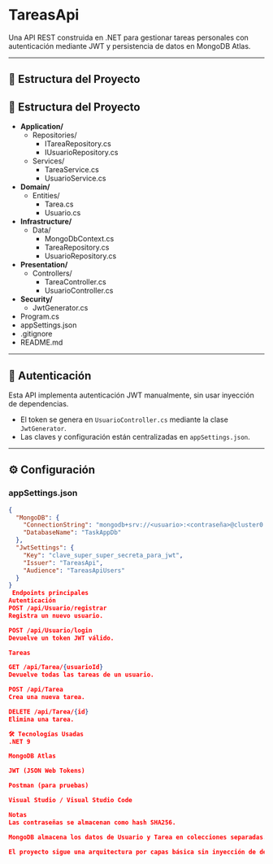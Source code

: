 ﻿# TareasApi

Una API REST construida en .NET para gestionar tareas personales con autenticación mediante JWT y persistencia de datos en MongoDB Atlas.

---

## 🧱 Estructura del Proyecto

## 🧱 Estructura del Proyecto

- **Application/**
  - Repositories/
    - ITareaRepository.cs
    - IUsuarioRepository.cs
  - Services/
    - TareaService.cs
    - UsuarioService.cs
- **Domain/**
  - Entities/
    - Tarea.cs
    - Usuario.cs
- **Infrastructure/**
  - Data/
    - MongoDbContext.cs
    - TareaRepository.cs
    - UsuarioRepository.cs
- **Presentation/**
  - Controllers/
    - TareaController.cs
    - UsuarioController.cs
- **Security/**
  - JwtGenerator.cs
- Program.cs
- appSettings.json
- .gitignore
- README.md


---

## 🔐 Autenticación

Esta API implementa autenticación JWT manualmente, sin usar inyección de dependencias.

- El token se genera en `UsuarioController.cs` mediante la clase `JwtGenerator`.
- Las claves y configuración están centralizadas en `appSettings.json`.

---

## ⚙️ Configuración

### appSettings.json

```json
{
  "MongoDB": {
    "ConnectionString": "mongodb+srv://<usuario>:<contraseña>@cluster0.mongodb.net/?retryWrites=true&w=majority",
    "DatabaseName": "TaskAppDb"
  },
  "JwtSettings": {
    "Key": "clave_super_super_secreta_para_jwt",
    "Issuer": "TareasApi",
    "Audience": "TareasApiUsers"
  }
}
 Endpoints principales
Autenticación
POST /api/Usuario/registrar
Registra un nuevo usuario.

POST /api/Usuario/login
Devuelve un token JWT válido.

Tareas

GET /api/Tarea/{usuarioId}
Devuelve todas las tareas de un usuario.

POST /api/Tarea
Crea una nueva tarea.

DELETE /api/Tarea/{id}
Elimina una tarea.

🛠️ Tecnologías Usadas
.NET 9

MongoDB Atlas

JWT (JSON Web Tokens)

Postman (para pruebas)

Visual Studio / Visual Studio Code

Notas
Las contraseñas se almacenan como hash SHA256.

MongoDB almacena los datos de Usuario y Tarea en colecciones separadas.

El proyecto sigue una arquitectura por capas básica sin inyección de dependencias para mayor simplicidad.
